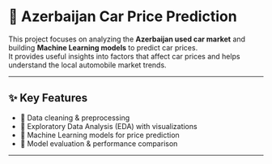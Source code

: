 # 🚗 Azerbaijan Car Price Prediction  

This project focuses on analyzing the **Azerbaijan used car market** and building **Machine Learning models** to predict car prices.  
It provides useful insights into factors that affect car prices and helps understand the local automobile market trends.  

---

## ✨ Key Features  
- 🔹 Data cleaning & preprocessing  
- 🔹 Exploratory Data Analysis (EDA) with visualizations  
- 🔹 Machine Learning models for price prediction  
- 🔹 Model evaluation & performance comparison  

---
